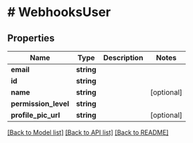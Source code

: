 # # WebhooksUser

## Properties

Name | Type | Description | Notes
------------ | ------------- | ------------- | -------------
**email** | **string** |  |
**id** | **string** |  |
**name** | **string** |  | [optional]
**permission_level** | **string** |  |
**profile_pic_url** | **string** |  | [optional]

[[Back to Model list]](../../README.md#models) [[Back to API list]](../../README.md#endpoints) [[Back to README]](../../README.md)
